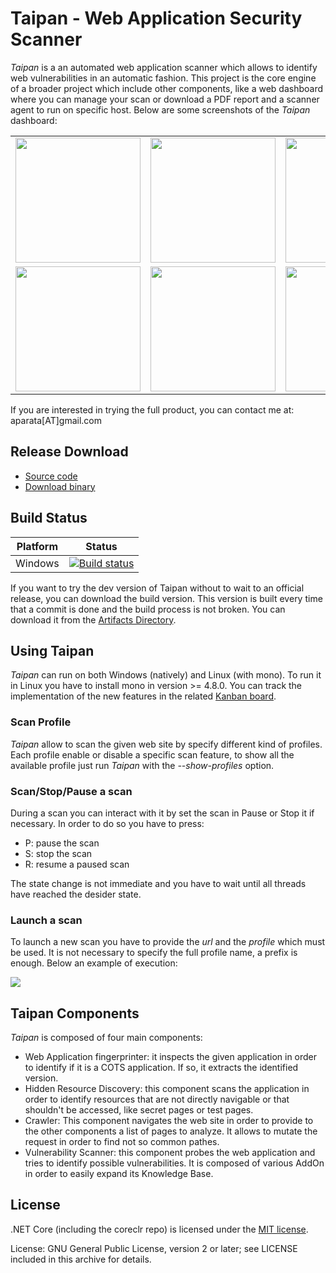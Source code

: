 # Taipan - Web Application Security Scanner

_Taipan_ is a an automated web application scanner which allows to identify web vulnerabilities in an automatic fashion. This project is the core engine of a broader project which include other components, like a web dashboard where you can manage your scan or download a PDF report and a scanner agent to run on specific host. Below are some screenshots of the _Taipan_ dashboard:

<table>
 <tr>
  <td><img src="https://github.com/enkomio/Taipan/blob/master/Misc/Admin-info.png" width="200"></td>
  <td><img src="https://github.com/enkomio/Taipan/blob/master/Misc/Dashboard.png" width="200"></td>
  <td><img src="https://github.com/enkomio/Taipan/blob/master/Misc/Scan-details.png" width="200"></td>
 </tr>
 <tr>
  <td><img src="https://github.com/enkomio/Taipan/blob/master/Misc/Scan-summary.png" width="200"></td>
  <td><img src="https://github.com/enkomio/Taipan/blob/master/Misc/Scan-wizard.png" width="200"></td>
  <td><img src="https://github.com/enkomio/Taipan/blob/master/Misc/Settings.png" width="200"></td>
 </tr>
</table>

If you are interested in trying the full product, you can contact me at: aparata[AT]gmail.com

## Release Download
 - [Source code][1]
 - [Download binary][2]
 
## Build Status

| Platform | Status         |
| -------- | -------------- |
| Windows  | [![Build status](https://ci.appveyor.com/api/projects/status/32r7s2skrgm9ubva/branch/master?svg=true)](https://ci.appveyor.com/project/enkomio/taipan/branch/master) |

If you want to try the dev version of Taipan without to wait to an official release, you can download the build version. This version is built every time that a commit is done and the build process is not broken. You can download it from the [Artifacts Directory](https://ci.appveyor.com/project/enkomio/taipan/build/artifacts).

## Using Taipan
_Taipan_ can run on both Windows (natively) and Linux (with mono). To run it in Linux you have to install mono in version >= 4.8.0. You can track the implementation of the new features in the related <a href="https://github.com/taipan-scanner/Taipan/projects/1">Kanban board</a>.

### Scan Profile
_Taipan_ allow to scan the given web site by specify different kind of profiles. Each profile enable or disable a specific scan feature, to show all the available profile just run _Taipan_ with the _--show-profiles_ option.

### Scan/Stop/Pause a scan
During a scan you can interact with it by set the scan in Pause or Stop it if necessary. In order to do so you have to press:

- P: pause the scan
- S: stop the scan
- R: resume a paused scan

The state change is not immediate and you have to wait until all threads have reached the desider state.

### Launch a scan
To launch a new scan you have to provide the _url_ and the _profile_ which must be used. It is not necessary to specify the full profile name, a prefix is enough. Below an example of execution:

<a href="https://asciinema.org/a/166362" target="_blank"><img src="https://asciinema.org/a/166362.png" /></a>

## Taipan Components
_Taipan_ is composed of four main components: 
- Web Application fingerprinter: it inspects the given application in order to identify if it is a COTS application. If so, it extracts the identified version.
- Hidden Resource Discovery: this component scans the application in order to identify resources that are not directly navigable or that shouldn't be accessed, like secret pages or test pages.
- Crawler: This component navigates the web site in order to provide to the other components a list of pages to analyze. It allows to mutate the request in order to find not so common pathes.
- Vulnerability Scanner: this component probes the web application and tries to identify possible vulnerabilities. It is composed of various AddOn in order to easily expand its Knowledge Base.

## License

.NET Core (including the coreclr repo) is licensed under the [MIT license](LICENSE.TXT).

License: GNU General Public License, version 2 or later; see LICENSE included in this archive for details.

  [1]: https://github.com/enkomio/Taipan/tree/master/Src
  [2]: https://github.com/enkomio/Taipan/releases/latest
